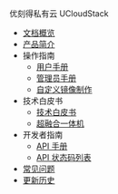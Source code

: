 <div class="sidebar_title icon-product__ucloudstack">优刻得私有云 UCloudStack</div>

* [文档概览](/UCloudStack/README.md)
* [产品简介](/UCloudStack/introduction/README.md)
* 操作指南
  * [用户手册](/UCloudStack/userguide/README.md)
  * [管理员手册](/UCloudStack/adminguide/README.md)
  * [自定义镜像制作](/UCloudStack/customimage/customimage.md)
* 技术白皮书
  * [技术白皮书](/UCloudStack/techwhitepaper/README.md)
  * [超融合一体机](/UCloudStack/utrion/utrion.md)
* 开发者指南
  * [API 手册](/UCloudStack/apiguide/README.md)
  * [API 状态码列表](/UCloudStack/apiretcode/apiretcode.md)
* [常见问题](/UCloudStack/faq.md)
* [更新历史](/UCloudStack/changelog/README.md)




